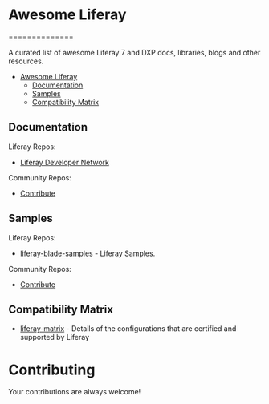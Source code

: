 # Awesome Liferay
==============		
  		  
A curated list of awesome Liferay 7 and DXP docs, libraries, blogs and other resources.
- [Awesome Liferay](#awesome-liferay)
    - [Documentation](#documentation)
    - [Samples](#samples)
    - [Compatibility Matrix](#compatibility-matrix)

## Documentation

Liferay Repos:

* [Liferay Developer Network](https://dev.liferay.com/)

Community Repos:

* [Contribute](https://github.com/rafoli/awesome-liferay/blob/master/CONTRIBUTING.md)

## Samples

Liferay Repos:

* [liferay-blade-samples](https://github.com/liferay/liferay-blade-samples) - Liferay Samples.

Community Repos:

* [Contribute](https://github.com/rafoli/awesome-liferay/blob/master/CONTRIBUTING.md)
 
## Compatibility Matrix

* [liferay-matrix](https://web.liferay.com/pt/services/support/compatibility-matrix) - Details of the configurations that are certified and supported by Liferay

# Contributing

Your contributions are always welcome!
